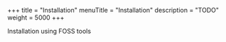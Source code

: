 +++
title = "Installation"
menuTitle = "Installation"
description = "TODO"
weight = 5000
+++

Installation using FOSS tools
